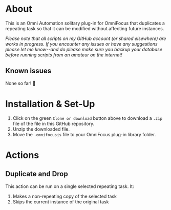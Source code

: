 # About

This is an Omni Automation solitary plug-in for OmniFocus that duplicates a repeating task so that it can be modified without affecting future instances.

_Please note that all scripts on my GitHub account (or shared elsewhere) are works in progress. If you encounter any issues or have any suggestions please let me know--and do please make sure you backup your database before running scripts from an amateur on the internet!_

## Known issues

None so far! 🤞

# Installation & Set-Up

1. Click on the green `Clone or download` button above to download a `.zip` file of the file in this GitHub repository.
2. Unzip the downloaded file.
3. Move the `.omnifocusjs` file to your OmniFocus plug-in library folder.

# Actions

## Duplicate and Drop

This action can be run on a single selected repeating task. It:

1. Makes a non-repeating copy of the selected task
2. Skips the current instance of the original task